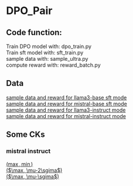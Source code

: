 # DPO_Pair
## Code function:
Train DPO model with: dpo_train.py  
Train sft model with: sft_train.py  
sample data with: sample_ultra.py  
compute reward with: reward_batch.py

## Data
[sample data and reward for llama3-base sft mode](https://huggingface.co/datasets/YaoYX/llama_sft_sample)   
[sample data and reward for mistral-base sft mode](https://huggingface.co/datasets/YaoYX/mistral_sft_sample)  
[sample data and reward for llama3-instruct mode](https://huggingface.co/datasets/YaoYX/llama_instruct_sample)  
[sample data and reward for mistral-instruct mode](https://huggingface.co/datasets/YaoYX/mistral_instruct_sample)  
## Some CKs
 ### mistral instruct 
 [($\max, \min$)](https://huggingface.co/YaoYX/Mistral_instruct_chosen_mu_1000sigma_rejected_mu_-1000sigma)  
 [($\max, \mu-2\sgima$)](https://huggingface.co/YaoYX/Mistral_instruct_chosen_mu_1000sigma_rejected_mu_-2sigma)   
 [($\max, \mu-\sgima$)](https://huggingface.co/YaoYX/Mistral_instruct_chosen_mu_1000sigma_rejected_mu_-1sigma)  
  

